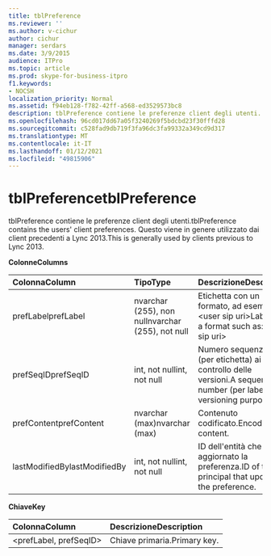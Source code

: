 ```yaml
---
title: tblPreference
ms.reviewer: ''
ms.author: v-cichur
author: cichur
manager: serdars
ms.date: 3/9/2015
audience: ITPro
ms.topic: article
ms.prod: skype-for-business-itpro
f1.keywords:
- NOCSH
localization_priority: Normal
ms.assetid: f94eb128-f782-42ff-a568-ed3529573bc8
description: tblPreference contiene le preferenze client degli utenti. Questo viene in genere utilizzato dai client precedenti a Lync 2013.
ms.openlocfilehash: 96cd017dd67a05f3240269f5bdcbd23f30fffd28
ms.sourcegitcommit: c528fad9db719f3fa96dc3fa99332a349cd9d317
ms.translationtype: MT
ms.contentlocale: it-IT
ms.lasthandoff: 01/12/2021
ms.locfileid: "49815906"
---
```

# <a name="tblpreference"></a><span data-ttu-id="e352c-104">tblPreference</span><span class="sxs-lookup"><span data-stu-id="e352c-104">tblPreference</span></span>

<span data-ttu-id="e352c-105">tblPreference contiene le preferenze client degli utenti.</span><span class="sxs-lookup"><span data-stu-id="e352c-105">tblPreference contains the users' client preferences.</span></span> <span data-ttu-id="e352c-106">Questo viene in genere utilizzato dai client precedenti a Lync 2013.</span><span class="sxs-lookup"><span data-stu-id="e352c-106">This is generally used by clients previous to Lync 2013.</span></span>

<span data-ttu-id="e352c-107">**Colonne**</span><span class="sxs-lookup"><span data-stu-id="e352c-107">**Columns**</span></span>


| <span data-ttu-id="e352c-108">**Colonna**</span><span class="sxs-lookup"><span data-stu-id="e352c-108">**Column**</span></span>            | <span data-ttu-id="e352c-109">**Tipo**</span><span class="sxs-lookup"><span data-stu-id="e352c-109">**Type**</span></span>                        | <span data-ttu-id="e352c-110">**Descrizione**</span><span class="sxs-lookup"><span data-stu-id="e352c-110">**Description**</span></span>                                                 |
|:----------------------|:--------------------------------|:----------------------------------------------------------------|
| <span data-ttu-id="e352c-111">prefLabel</span><span class="sxs-lookup"><span data-stu-id="e352c-111">prefLabel</span></span>  <br/>      | <span data-ttu-id="e352c-112">nvarchar (255), non null</span><span class="sxs-lookup"><span data-stu-id="e352c-112">nvarchar (255), not null</span></span>  <br/> | <span data-ttu-id="e352c-113">Etichetta con un formato, ad esempio: \<user sip uri\></span><span class="sxs-lookup"><span data-stu-id="e352c-113">Label with a format such as: \<user sip uri\></span></span>                   |
| <span data-ttu-id="e352c-114">prefSeqID</span><span class="sxs-lookup"><span data-stu-id="e352c-114">prefSeqID</span></span>  <br/>      | <span data-ttu-id="e352c-115">int, not null</span><span class="sxs-lookup"><span data-stu-id="e352c-115">int, not null</span></span>  <br/>            | <span data-ttu-id="e352c-116">Numero sequenziale (per etichetta) ai fini del controllo delle versioni.</span><span class="sxs-lookup"><span data-stu-id="e352c-116">A sequential number (per label) for versioning purposes.</span></span>  <br/> |
| <span data-ttu-id="e352c-117">prefContent</span><span class="sxs-lookup"><span data-stu-id="e352c-117">prefContent</span></span>  <br/>    | <span data-ttu-id="e352c-118">nvarchar (max)</span><span class="sxs-lookup"><span data-stu-id="e352c-118">nvarchar (max)</span></span>  <br/>           | <span data-ttu-id="e352c-119">Contenuto codificato.</span><span class="sxs-lookup"><span data-stu-id="e352c-119">Encoded content.</span></span>  <br/>                                         |
| <span data-ttu-id="e352c-120">lastModifiedBy</span><span class="sxs-lookup"><span data-stu-id="e352c-120">lastModifiedBy</span></span>  <br/> | <span data-ttu-id="e352c-121">int, not null</span><span class="sxs-lookup"><span data-stu-id="e352c-121">int, not null</span></span>  <br/>            | <span data-ttu-id="e352c-122">ID dell'entità che ha aggiornato la preferenza.</span><span class="sxs-lookup"><span data-stu-id="e352c-122">ID of the principal that updated the preference.</span></span>  <br/>         |

<span data-ttu-id="e352c-123">**Chiave**</span><span class="sxs-lookup"><span data-stu-id="e352c-123">**Key**</span></span>

|<span data-ttu-id="e352c-124">**Colonna**</span><span class="sxs-lookup"><span data-stu-id="e352c-124">**Column**</span></span>|<span data-ttu-id="e352c-125">**Descrizione**</span><span class="sxs-lookup"><span data-stu-id="e352c-125">**Description**</span></span>|
|:-----|:-----|
|\<prefLabel, prefSeqID\>  <br/> |<span data-ttu-id="e352c-126">Chiave primaria.</span><span class="sxs-lookup"><span data-stu-id="e352c-126">Primary key.</span></span>  <br/> |


